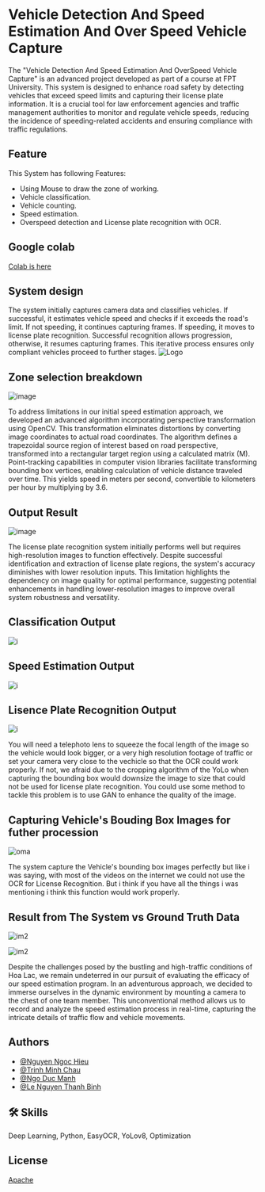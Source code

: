 
# Vehicle Detection And Speed Estimation And Over Speed Vehicle Capture


The "Vehicle Detection And Speed Estimation And OverSpeed Vehicle Capture" is an advanced project developed as part of a course at FPT University. This system is designed to enhance road safety by detecting vehicles that exceed speed limits and capturing their license plate information. It is a crucial tool for law enforcement agencies and traffic management authorities to monitor and regulate vehicle speeds, reducing the incidence of speeding-related accidents and ensuring compliance with traffic regulations.
## Feature

This System has following Features:
 
 -  Using Mouse to draw the zone of working. 
 -  Vehicle classification.
 -  Vehicle counting.
 -  Speed estimation.
 -  Overspeed detection and License plate recognition with OCR.
 



## Google colab

[Colab is here](https://colab.research.google.com/drive/1tlNGIsUnlHYSgf2i7Dln3h65MIv9YDSY#scrollTo=bm34yPDHMS8H)


## System design
The system initially captures camera data and classifies vehicles. If successful, it estimates vehicle speed and checks if it exceeds the road's limit. If not speeding, it continues capturing frames. If speeding, it moves to license plate recognition. Successful recognition allows progression, otherwise, it resumes capturing frames. This iterative process ensures only compliant vehicles proceed to further stages.
![Logo](https://github.com/ChauTr1102/20-10-flowers/blob/main/img/diagram.png?raw=true)

## Zone selection breakdown

![image](https://github.com/ChauTr1102/20-10-flowers/blob/main/img/speed.png?raw=true)

To address limitations in our initial speed estimation approach, we developed an advanced algorithm incorporating perspective transformation using OpenCV. This transformation eliminates distortions by converting image coordinates to actual road coordinates. The algorithm defines a trapezoidal source region of interest based on road perspective, transformed into a rectangular target region using a calculated matrix (M). Point-tracking capabilities in computer vision libraries facilitate transforming bounding box vertices, enabling calculation of vehicle distance traveled over time. This yields speed in meters per second, convertible to kilometers per hour by multiplying by 3.6.

## Output Result

![image](https://github.com/ChauTr1102/20-10-flowers/blob/main/img/Screenshot%202024-06-02%20105101.png?raw=true)

The license plate recognition system initially performs well but requires high-resolution images to function effectively. Despite successful identification and extraction of license plate regions, the system's accuracy diminishes with lower resolution inputs. This limitation highlights the dependency on image quality for optimal performance, suggesting potential enhancements in handling lower-resolution images to improve overall system robustness and versatility.

## Classification Output
![i](https://github.com/ChauTr1102/20-10-flowers/blob/main/img/Screenshot%202024-06-02%20114039.png?raw=true)

## Speed Estimation Output
![i](https://github.com/ChauTr1102/20-10-flowers/blob/main/img/Screenshot%202024-06-02%20104451.png?raw=true)

## Lisence Plate Recognition Output

![i](https://github.com/ChauTr1102/20-10-flowers/blob/main/img/Screenshot%202024-06-02%20105206.png?raw=true)

You will need a telephoto lens to squeeze the focal length of the image so the vehicle would look bigger, or a very high resolution footage of traffic or set your camera very close to the vechicle so that the OCR could work properly. If not, we afraid due to the cropping algorithm of the YoLo when capturing the bounding box would downsize the image to size that could not be used for license plate recognition. You could use some method to tackle this problem is to use GAN to enhance the quality of the image.

## Capturing Vehicle's Bouding Box Images for futher procession

![oma](https://github.com/ChauTr1102/20-10-flowers/blob/main/img/Screenshot%202024-06-02%20104550.png?raw=true)

The system capture the Vehicle's bounding box images perfectly but like i was saying, with most of the videos on the internet we could not use the OCR for License Recognition. But i think if you have all the things i was mentioning i think this function would work properly.

## Result from The System vs Ground Truth Data 

![im2](https://github.com/ChauTr1102/20-10-flowers/blob/main/img/0307(2).png?raw=true)

![im2](https://raw.githubusercontent.com/ChauTr1102/20-10-flowers/8d0eb2ca348f324f1d6e97a278a7bb07de5a5f96/result.png)

Despite the challenges posed by the bustling and high-traffic conditions of Hoa Lac, we remain undeterred in our pursuit of evaluating the efficacy of our speed estimation program. In an adventurous approach, we decided to immerse ourselves in the dynamic environment by mounting a camera to the chest of one team member. This unconventional method allows us to record and analyze the speed estimation process in real-time, capturing the intricate details of traffic flow and vehicle movements. 


## Authors

- [@Nguyen Ngoc Hieu](https://github.com/Bojjoo)
- [@Trinh Minh Chau](https://github.com/ChauTr1102)
- [@Ngo Duc Manh](https://github.com/zerfop)
- [@Le Nguyen Thanh Binh](https://github.com/BinhLNT)
## 🛠 Skills
Deep Learning, Python, EasyOCR, YoLov8, Optimization


## License

[Apache](https://choosealicense.com/licenses/apache-2.0/)

